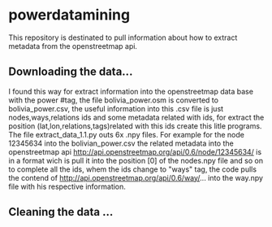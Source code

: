# powerdatamining
This repository is destinated to pull information about how to extract metadata from the openstreetmap api.
## Downloading the data...
I found this way for extract information into the openstreetmap data base with the power #tag, the file bolivia_power.osm is converted to bolivia_power.csv, the useful information into this .csv file is just nodes,ways,relations ids and some metadata related with ids, for extract the position (lat,lon,relations,tags)related with this ids create this litle programs.
The file extract_data_1.1.py outs 6x .npy  files. For example for the node 12345634 into the bolivian_power.csv the related metadata into the openstreetmap api http://api.openstreetmap.org/api/0.6/node/12345634/  is in a <xml> format wich is pull it into the position [0] of the  nodes.npy file and so on  to complete all the ids, whem the ids change to "ways" tag, the code pulls the contend of http://api.openstreetmap.org/api/0.6/way/... into the way.npy file with his respective information.

## Cleaning the data ...
